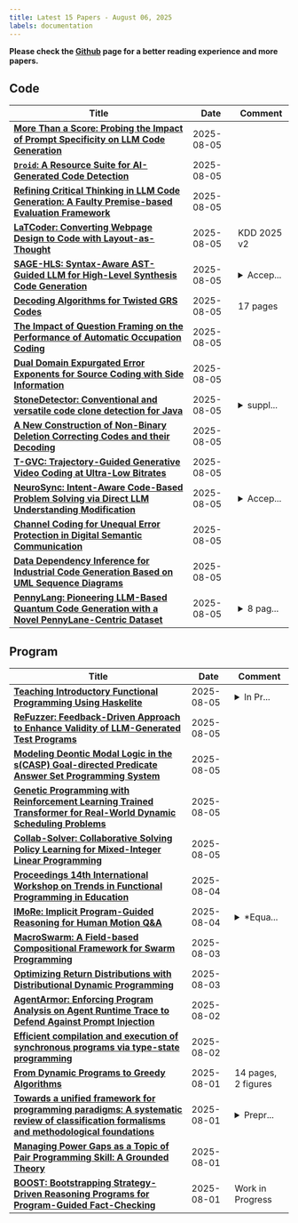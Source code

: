 ```yaml
---
title: Latest 15 Papers - August 06, 2025
labels: documentation
---
```

**Please check the [Github](https://github.com/zezhishao/MTS_Daily_ArXiv) page for a better reading experience and more papers.**

## Code
| **Title** | **Date** | **Comment** |
| --- | --- | --- |
| **[More Than a Score: Probing the Impact of Prompt Specificity on LLM Code Generation](http://arxiv.org/abs/2508.03678v1)** | 2025-08-05 |  |
| **[$\texttt{Droid}$: A Resource Suite for AI-Generated Code Detection](http://arxiv.org/abs/2507.10583v2)** | 2025-08-05 |  |
| **[Refining Critical Thinking in LLM Code Generation: A Faulty Premise-based Evaluation Framework](http://arxiv.org/abs/2508.03622v1)** | 2025-08-05 |  |
| **[LaTCoder: Converting Webpage Design to Code with Layout-as-Thought](http://arxiv.org/abs/2508.03560v1)** | 2025-08-05 | KDD 2025 v2 |
| **[SAGE-HLS: Syntax-Aware AST-Guided LLM for High-Level Synthesis Code Generation](http://arxiv.org/abs/2508.03558v1)** | 2025-08-05 | <details><summary>Accep...</summary><p>Accepted to the IEEE International Conference on Computer Design (ICCD 2025)</p></details> |
| **[Decoding Algorithms for Twisted GRS Codes](http://arxiv.org/abs/2508.03552v1)** | 2025-08-05 | 17 pages |
| **[The Impact of Question Framing on the Performance of Automatic Occupation Coding](http://arxiv.org/abs/2501.05584v2)** | 2025-08-05 |  |
| **[Dual Domain Expurgated Error Exponents for Source Coding with Side Information](http://arxiv.org/abs/2508.03467v1)** | 2025-08-05 |  |
| **[StoneDetector: Conventional and versatile code clone detection for Java](http://arxiv.org/abs/2508.03435v1)** | 2025-08-05 | <details><summary>suppl...</summary><p>supplementary information available at https://stonedetector.fmi.uni-jena.de/</p></details> |
| **[A New Construction of Non-Binary Deletion Correcting Codes and their Decoding](http://arxiv.org/abs/2501.13534v2)** | 2025-08-05 |  |
| **[T-GVC: Trajectory-Guided Generative Video Coding at Ultra-Low Bitrates](http://arxiv.org/abs/2507.07633v3)** | 2025-08-05 |  |
| **[NeuroSync: Intent-Aware Code-Based Problem Solving via Direct LLM Understanding Modification](http://arxiv.org/abs/2508.02823v1)** | 2025-08-05 | <details><summary>Accep...</summary><p>Accepted in UIST 2025</p></details> |
| **[Channel Coding for Unequal Error Protection in Digital Semantic Communication](http://arxiv.org/abs/2508.03381v1)** | 2025-08-05 |  |
| **[Data Dependency Inference for Industrial Code Generation Based on UML Sequence Diagrams](http://arxiv.org/abs/2508.03379v1)** | 2025-08-05 |  |
| **[PennyLang: Pioneering LLM-Based Quantum Code Generation with a Novel PennyLane-Centric Dataset](http://arxiv.org/abs/2503.02497v3)** | 2025-08-05 | <details><summary>8 pag...</summary><p>8 pages, 6 figures, 7 tables</p></details> |

## Program
| **Title** | **Date** | **Comment** |
| --- | --- | --- |
| **[Teaching Introductory Functional Programming Using Haskelite](http://arxiv.org/abs/2508.03640v1)** | 2025-08-05 | <details><summary>In Pr...</summary><p>In Proceedings TFPiE 2025, arXiv:2508.02305</p></details> |
| **[ReFuzzer: Feedback-Driven Approach to Enhance Validity of LLM-Generated Test Programs](http://arxiv.org/abs/2508.03603v1)** | 2025-08-05 |  |
| **[Modeling Deontic Modal Logic in the s(CASP) Goal-directed Predicate Answer Set Programming System](http://arxiv.org/abs/2507.05519v5)** | 2025-08-05 |  |
| **[Genetic Programming with Reinforcement Learning Trained Transformer for Real-World Dynamic Scheduling Problems](http://arxiv.org/abs/2504.07779v2)** | 2025-08-05 |  |
| **[Collab-Solver: Collaborative Solving Policy Learning for Mixed-Integer Linear Programming](http://arxiv.org/abs/2508.03030v1)** | 2025-08-05 |  |
| **[Proceedings 14th International Workshop on Trends in Functional Programming in Education](http://arxiv.org/abs/2508.02305v1)** | 2025-08-04 |  |
| **[IMoRe: Implicit Program-Guided Reasoning for Human Motion Q&A](http://arxiv.org/abs/2508.01984v1)** | 2025-08-04 | <details><summary>*Equa...</summary><p>*Equal contribution. Accepted by the International Conference on Computer Vision (ICCV 2025)</p></details> |
| **[MacroSwarm: A Field-based Compositional Framework for Swarm Programming](http://arxiv.org/abs/2401.10969v5)** | 2025-08-03 |  |
| **[Optimizing Return Distributions with Distributional Dynamic Programming](http://arxiv.org/abs/2501.13028v2)** | 2025-08-03 |  |
| **[AgentArmor: Enforcing Program Analysis on Agent Runtime Trace to Defend Against Prompt Injection](http://arxiv.org/abs/2508.01249v1)** | 2025-08-02 |  |
| **[Efficient compilation and execution of synchronous programs via type-state programming](http://arxiv.org/abs/2508.01199v1)** | 2025-08-02 |  |
| **[From Dynamic Programs to Greedy Algorithms](http://arxiv.org/abs/2508.00776v1)** | 2025-08-01 | 14 pages, 2 figures |
| **[Towards a unified framework for programming paradigms: A systematic review of classification formalisms and methodological foundations](http://arxiv.org/abs/2508.00534v1)** | 2025-08-01 | <details><summary>Prepr...</summary><p>Preprint submitted to the Journal of Object Technology on July 29, 2025. Data available upon request until peer-review is completed</p></details> |
| **[Managing Power Gaps as a Topic of Pair Programming Skill: A Grounded Theory](http://arxiv.org/abs/2508.00462v1)** | 2025-08-01 |  |
| **[BOOST: Bootstrapping Strategy-Driven Reasoning Programs for Program-Guided Fact-Checking](http://arxiv.org/abs/2504.02467v3)** | 2025-08-01 | Work in Progress |

